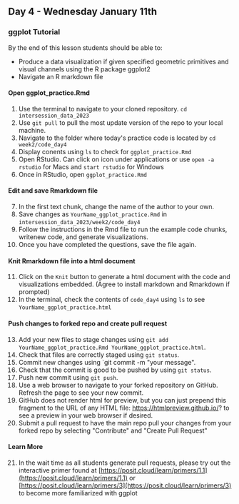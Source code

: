 ## Day 4 - Wednesday January 11th

### ggplot Tutorial

By the end of this lesson students should be able to:
- Produce a data visualization if given specified geometric primitives and visual channels using the R package ggplot2
- Navigate an R markdown file 

#### Open ggplot_practice.Rmd

1. Use the terminal to navigate to your cloned repository. `cd intersession_data_2023`
2. Use `git pull` to pull the most update version of the repo to your local machine.
3. Navigate to the folder where today's practice code is located by `cd week2/code_day4`
4. Display conents using `ls` to check for `ggplot_practice.Rmd`
5. Open RStudio. Can click on icon under applications or use `open -a rstudio` for Macs and `start rstudio` for Windows
6. Once in RStudio, open `ggplot_practice.Rmd`

#### Edit and save Rmarkdown file
7. In the first text chunk, change the name of the author to your own.
8. Save changes as `YourName_ggplot_practice.Rmd` in `intersession_data_2023/week2/code_day4`
9. Follow the instructions in the Rmd file to run the example code chunks, writenew code, and generate visualizations.
10. Once you have completed the questions, save the file again.

#### Knit Rmarkdown file into a html document
11. Click on the `Knit` button to generate a html document with the code and visualizations embedded. (Agree to install markdown and Rmarkdown if prompted)
12. In the terminal, check the contents of `code_day4` using `ls` to see `YourName_ggplot_practice.html`

#### Push changes to forked repo and create pull request
13. Add your new files to stage changes using `git add YourName_ggplot_practice.Rmd YourName_ggplot_practice.html`.
14. Check that files are correctly staged using `git status`.
15. Commit new changes using `git commit -m "your message".
16. Check that the commit is good to be pushed by using `git status`.
17. Push new commit using `git push`.
18. Use a web browser to navigate to your forked repository on GitHub. Refresh the page to see your new commit.
19. GitHub does not render html for preview, but you can just prepend this fragment to the URL of any HTML file: https://htmlpreview.github.io/? to see a preview in your web browser if desired.
20. Submit a pull request to have the main repo pull your changes from your forked repo by selecting "Contribute" and "Create Pull Request"

#### Learn More
21. In the wait time as all students generate pull requests, please try out the interactive primer found at [https://posit.cloud/learn/primers/1.1](https://posit.cloud/learn/primers/1.1) or [https://posit.cloud/learn/primers/3](https://posit.cloud/learn/primers/3) to become more familiarized with ggplot
